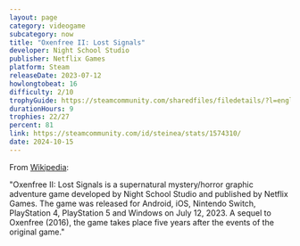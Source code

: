 ```yaml
---
layout: page
category: videogame
subcategory: now
title: "Oxenfree II: Lost Signals"
developer: Night School Studio
publisher: Netflix Games
platform: Steam
releaseDate: 2023-07-12
howlongtobeat: 16
difficulty: 2/10
trophyGuide: https://steamcommunity.com/sharedfiles/filedetails/?l=english&id=3008912729
durationHours: 9
trophies: 22/27
percent: 81
link: https://steamcommunity.com/id/steinea/stats/1574310/
date: 2024-10-15
---
```


From [Wikipedia](https://en.wikipedia.org/wiki/Oxenfree_II:_Lost_Signals):

"Oxenfree II: Lost Signals is a supernatural mystery/horror graphic adventure game developed by Night School Studio and published by Netflix Games. The game was released for Android, iOS, Nintendo Switch, PlayStation 4, PlayStation 5 and Windows on July 12, 2023. A sequel to Oxenfree (2016), the game takes place five years after the events of the original game."
